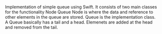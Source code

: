 Implementation of simple queue using Swift.
It consists of two main classes for the functionality 
Node
Queue
Node is where the data and reference to other elements in the queue are stored.
Queue is the implementation class.
A Queue basically has a tail and a head.
Elemenets are added at the head and removed from the tail.
